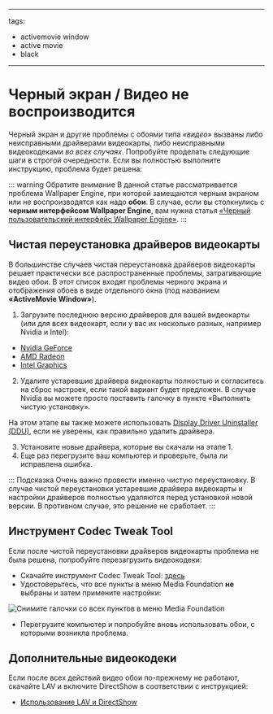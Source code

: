 - - -
tags:
  - activemovie window
  - active movie
  - black
- - -


# Черный экран / Видео не воспроизводится

Черный экран и другие проблемы с обоями типа *«видео»* вызваны либо неисправными драйверами видеокарты, либо неисправными видеокодеками *во всех случаях*. Попробуйте проделать следующие шаги в строгой очередности. Если вы полностью выполните инструкцию, проблема будет решена:

::: warning Обратите внимание В данной статье рассматривается проблема Wallpaper Engine, при которой замещаются черным экраном или не воспроизводятся как надо **обои**. В случае, если вы столкнулись с **черным интерфейсом Wallpaper Engine**, вам нужна статья [«Черный пользовательский интерфейс Wallpaper Engine»](/interface/broken.html#wallpaper-engine-interface-is-black). :::

## Чистая переустановка драйверов видеокарты

В большинстве случаев чистая переустановка драйверов видеокарты решает практически все распространенные проблемы, затрагивающие видео обои. В этот список входят проблемы черного экрана и отображения обоев в виде отдельного окна (под названием **«ActiveMovie Window»**).

1. Загрузите последнюю версию драйверов для вашей видеокарты (или для всех видеокарт, если у вас их несколько разных, например Nvidia и Intel):

* [Nvidia GeForce](https://www.nvidia.com/Download/index.aspx)
* [AMD Radeon](https://www.amd.com/support)
* [Intel Graphics](https://downloadcenter.intel.com/product/80939/Graphics-Drivers)

2. Удалите устаревшие драйвера видеокарты полностью и согласитесь на сброс настроек, если такой вариант будет предложен. В случае Nvidia вы можете просто поставить галочку в пункте «Выполнить чистую установку».

На этом этапе вы также можете использовать [Display Driver Uninstaller (DDU)](https://www.guru3d.com/files-details/display-driver-uninstaller-download.html), если не уверены, как правильно удалить драйвера.

3. Установите новые драйвера, которые вы скачали на этапе 1.
4. Еще раз перегрузите ваш компьютер и проверьте, была ли исправлена ошибка.

::: Подсказка Очень важно провести именно чистую переустановку. В случае чистой переустановки устаревшие драйвера видеокарты и настройки драйверов полностью удаляются перед установкой новой версии. В противном случае, это решение не сработает. :::

## Инструмент Codec Tweak Tool

Если после чистой переустановки драйверов видеокарты проблема не была решена, попробуйте перезагрузить видеокодеки:

* Скачайте инструмент Codec Tweak Tool: [здесь](https://www.codecguide.com/download_other.htm)
* Удостоверьтесь, что все пункты в меню Media Foundation **не** выбраны и затем примените настройки:

![Снимите галочки со всех пунктов в меню Media Foundation](./codectweak.gif)

* Перегрузите компьютер и попробуйте вновь использовать обои, с которыми возникла проблема.

## Дополнительные видеокодеки

Если после всех действий видео обои по-прежнему не работают, скачайте LAV и включите DirectShow в соответствии с инструкцией:

* [Использование LAV и DirectShow](/videos/lav.html)